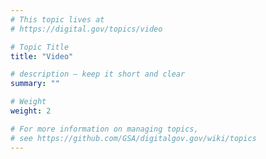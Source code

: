 ```yaml
---
# This topic lives at
# https://digital.gov/topics/video

# Topic Title
title: "Video"

# description — keep it short and clear
summary: ""

# Weight
weight: 2

# For more information on managing topics,
# see https://github.com/GSA/digitalgov.gov/wiki/topics
---
```

